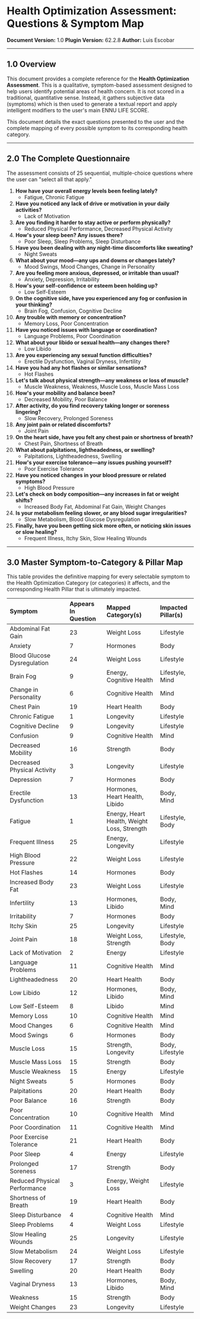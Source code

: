 # Health Optimization Assessment: Questions & Symptom Map

**Document Version:** 1.0
**Plugin Version:** 62.2.8
**Author:** Luis Escobar

---

## 1.0 Overview

This document provides a complete reference for the **Health Optimization Assessment**. This is a qualitative, symptom-based assessment designed to help users identify potential areas of health concern. It is not scored in a traditional, quantitative sense. Instead, it gathers subjective data (symptoms) which is then used to generate a textual report and apply intelligent modifiers to the user's main ENNU LIFE SCORE.

This document details the exact questions presented to the user and the complete mapping of every possible symptom to its corresponding health category.

---

## 2.0 The Complete Questionnaire

The assessment consists of 25 sequential, multiple-choice questions where the user can "select all that apply."

1.  **How have your overall energy levels been feeling lately?**
    *   Fatigue, Chronic Fatigue
2.  **Have you noticed any lack of drive or motivation in your daily activities?**
    *   Lack of Motivation
3.  **Are you finding it harder to stay active or perform physically?**
    *   Reduced Physical Performance, Decreased Physical Activity
4.  **How's your sleep been? Any issues there?**
    *   Poor Sleep, Sleep Problems, Sleep Disturbance
5.  **Have you been dealing with any night-time discomforts like sweating?**
    *   Night Sweats
6.  **What about your mood—any ups and downs or changes lately?**
    *   Mood Swings, Mood Changes, Change in Personality
7.  **Are you feeling more anxious, depressed, or irritable than usual?**
    *   Anxiety, Depression, Irritability
8.  **How's your self-confidence or esteem been holding up?**
    *   Low Self-Esteem
9.  **On the cognitive side, have you experienced any fog or confusion in your thinking?**
    *   Brain Fog, Confusion, Cognitive Decline
10. **Any trouble with memory or concentration?**
    *   Memory Loss, Poor Concentration
11. **Have you noticed issues with language or coordination?**
    *   Language Problems, Poor Coordination
12. **What about your libido or sexual health—any changes there?**
    *   Low Libido
13. **Are you experiencing any sexual function difficulties?**
    *   Erectile Dysfunction, Vaginal Dryness, Infertility
14. **Have you had any hot flashes or similar sensations?**
    *   Hot Flashes
15. **Let's talk about physical strength—any weakness or loss of muscle?**
    *   Muscle Weakness, Weakness, Muscle Loss, Muscle Mass Loss
16. **How's your mobility and balance been?**
    *   Decreased Mobility, Poor Balance
17. **After activity, do you find recovery taking longer or soreness lingering?**
    *   Slow Recovery, Prolonged Soreness
18. **Any joint pain or related discomforts?**
    *   Joint Pain
19. **On the heart side, have you felt any chest pain or shortness of breath?**
    *   Chest Pain, Shortness of Breath
20. **What about palpitations, lightheadedness, or swelling?**
    *   Palpitations, Lightheadedness, Swelling
21. **How's your exercise tolerance—any issues pushing yourself?**
    *   Poor Exercise Tolerance
22. **Have you noticed changes in your blood pressure or related symptoms?**
    *   High Blood Pressure
23. **Let's check on body composition—any increases in fat or weight shifts?**
    *   Increased Body Fat, Abdominal Fat Gain, Weight Changes
24. **Is your metabolism feeling slower, or any blood sugar irregularities?**
    *   Slow Metabolism, Blood Glucose Dysregulation
25. **Finally, have you been getting sick more often, or noticing skin issues or slow healing?**
    *   Frequent Illness, Itchy Skin, Slow Healing Wounds

---

## 3.0 Master Symptom-to-Category & Pillar Map

This table provides the definitive mapping for every selectable symptom to the Health Optimization Category (or categories) it affects, and the corresponding Health Pillar that is ultimately impacted.

| Symptom | Appears In Question | Mapped Category(s) | Impacted Pillar(s) |
| :--- | :--- | :--- | :--- |
| Abdominal Fat Gain | 23 | Weight Loss | Lifestyle |
| Anxiety | 7 | Hormones | Body |
| Blood Glucose Dysregulation | 24 | Weight Loss | Lifestyle |
| Brain Fog | 9 | Energy, Cognitive Health | Lifestyle, Mind |
| Change in Personality | 6 | Cognitive Health | Mind |
| Chest Pain | 19 | Heart Health | Body |
| Chronic Fatigue | 1 | Longevity | Lifestyle |
| Cognitive Decline | 9 | Longevity | Lifestyle |
| Confusion | 9 | Cognitive Health | Mind |
| Decreased Mobility | 16 | Strength | Body |
| Decreased Physical Activity | 3 | Longevity | Lifestyle |
| Depression | 7 | Hormones | Body |
| Erectile Dysfunction | 13 | Hormones, Heart Health, Libido | Body, Mind |
| Fatigue | 1 | Energy, Heart Health, Weight Loss, Strength | Lifestyle, Body |
| Frequent Illness | 25 | Energy, Longevity | Lifestyle |
| High Blood Pressure | 22 | Weight Loss | Lifestyle |
| Hot Flashes | 14 | Hormones | Body |
| Increased Body Fat | 23 | Weight Loss | Lifestyle |
| Infertility | 13 | Hormones, Libido | Body, Mind |
| Irritability | 7 | Hormones | Body |
| Itchy Skin | 25 | Longevity | Lifestyle |
| Joint Pain | 18 | Weight Loss, Strength | Lifestyle, Body |
| Lack of Motivation | 2 | Energy | Lifestyle |
| Language Problems | 11 | Cognitive Health | Mind |
| Lightheadedness | 20 | Heart Health | Body |
| Low Libido | 12 | Hormones, Libido | Body, Mind |
| Low Self-Esteem | 8 | Libido | Mind |
| Memory Loss | 10 | Cognitive Health | Mind |
| Mood Changes | 6 | Cognitive Health | Mind |
| Mood Swings | 6 | Hormones | Body |
| Muscle Loss | 15 | Strength, Longevity | Body, Lifestyle |
| Muscle Mass Loss | 15 | Strength | Body |
| Muscle Weakness | 15 | Energy | Lifestyle |
| Night Sweats | 5 | Hormones | Body |
| Palpitations | 20 | Heart Health | Body |
| Poor Balance | 16 | Strength | Body |
| Poor Concentration | 10 | Cognitive Health | Mind |
| Poor Coordination | 11 | Cognitive Health | Mind |
| Poor Exercise Tolerance | 21 | Heart Health | Body |
| Poor Sleep | 4 | Energy | Lifestyle |
| Prolonged Soreness | 17 | Strength | Body |
| Reduced Physical Performance | 3 | Energy, Weight Loss | Lifestyle |
| Shortness of Breath | 19 | Heart Health | Body |
| Sleep Disturbance | 4 | Cognitive Health | Mind |
| Sleep Problems | 4 | Weight Loss | Lifestyle |
| Slow Healing Wounds | 25 | Longevity | Lifestyle |
| Slow Metabolism | 24 | Weight Loss | Lifestyle |
| Slow Recovery | 17 | Strength | Body |
| Swelling | 20 | Heart Health | Body |
| Vaginal Dryness | 13 | Hormones, Libido | Body, Mind |
| Weakness | 15 | Strength | Body |
| Weight Changes | 23 | Longevity | Lifestyle | 